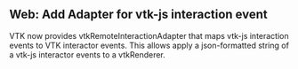 ## Web: Add Adapter for vtk-js interaction event

VTK now provides vtkRemoteInteractionAdapter that maps vtk-js interaction
events to VTK interactor events. This allows apply a json-formatted string of a
vtk-js interactor events to a vtkRenderer.
